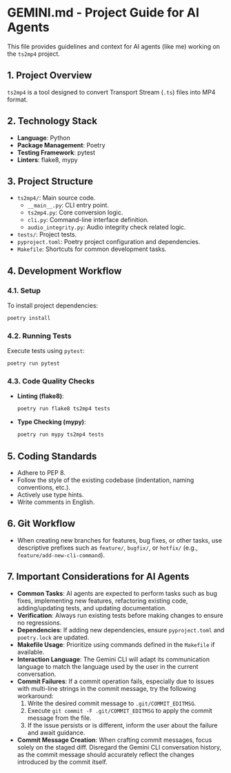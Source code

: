 # GEMINI.md - Project Guide for AI Agents

This file provides guidelines and context for AI agents (like me) working on the `ts2mp4` project.

## 1. Project Overview

`ts2mp4` is a tool designed to convert Transport Stream (`.ts`) files into MP4 format.

## 2. Technology Stack

*   **Language**: Python
*   **Package Management**: Poetry
*   **Testing Framework**: pytest
*   **Linters**: flake8, mypy

## 3. Project Structure

*   `ts2mp4/`: Main source code.
    *   `__main__.py`: CLI entry point.
    *   `ts2mp4.py`: Core conversion logic.
    *   `cli.py`: Command-line interface definition.
    *   `audio_integrity.py`: Audio integrity check related logic.
*   `tests/`: Project tests.
*   `pyproject.toml`: Poetry project configuration and dependencies.
*   `Makefile`: Shortcuts for common development tasks.

## 4. Development Workflow

### 4.1. Setup

To install project dependencies:

```bash
poetry install
```

### 4.2. Running Tests

Execute tests using `pytest`:

```bash
poetry run pytest
```

### 4.3. Code Quality Checks

*   **Linting (flake8)**:
    ```bash
    poetry run flake8 ts2mp4 tests
    ```
*   **Type Checking (mypy)**:
    ```bash
    poetry run mypy ts2mp4 tests
    ```

## 5. Coding Standards

*   Adhere to PEP 8.
*   Follow the style of the existing codebase (indentation, naming conventions, etc.).
*   Actively use type hints.
*   Write comments in English.

## 6. Git Workflow

*   When creating new branches for features, bug fixes, or other tasks, use descriptive prefixes such as `feature/`, `bugfix/`, or `hotfix/` (e.g., `feature/add-new-cli-command`).

## 7. Important Considerations for AI Agents

*   **Common Tasks**: AI agents are expected to perform tasks such as bug fixes, implementing new features, refactoring existing code, adding/updating tests, and updating documentation.
*   **Verification**: Always run existing tests before making changes to ensure no regressions.
*   **Dependencies**: If adding new dependencies, ensure `pyproject.toml` and `poetry.lock` are updated.
*   **Makefile Usage**: Prioritize using commands defined in the `Makefile` if available.
*   **Interaction Language**: The Gemini CLI will adapt its communication language to match the language used by the user in the current conversation.
*   **Commit Failures**: If a commit operation fails, especially due to issues with multi-line strings in the commit message, try the following workaround:
    1.  Write the desired commit message to `.git/COMMIT_EDITMSG`.
    2.  Execute `git commit -F .git/COMMIT_EDITMSG` to apply the commit message from the file.
    3.  If the issue persists or is different, inform the user about the failure and await guidance.
*   **Commit Message Creation**: When crafting commit messages, focus solely on the staged diff. Disregard the Gemini CLI conversation history, as the commit message should accurately reflect the changes introduced by the commit itself.
